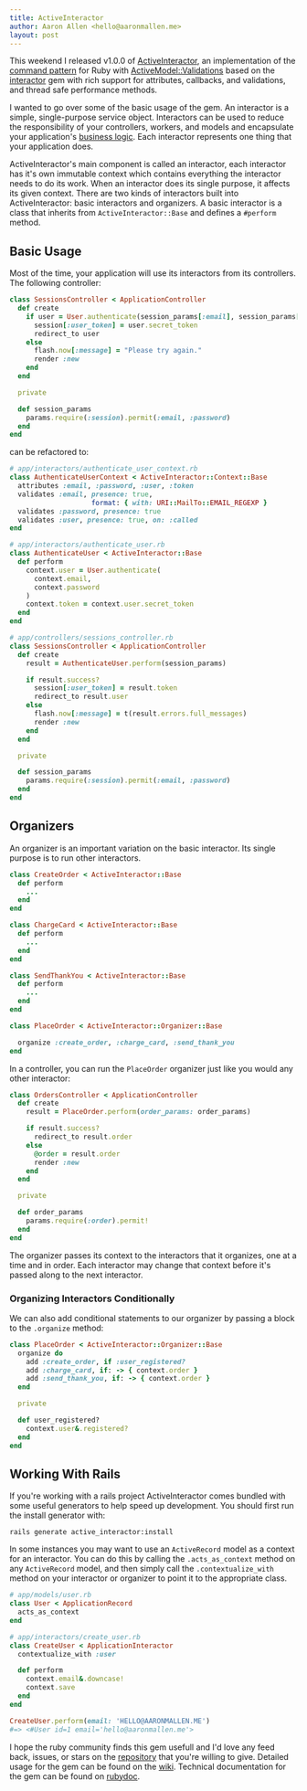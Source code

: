 ```yaml
---
title: ActiveInteractor
author: Aaron Allen <hello@aaronmallen.me>
layout: post
---
```


This weekend I released v1.0.0 of [ActiveInteractor], an implementation of the [command pattern] for Ruby with [ActiveModel::Validations] based on the [interactor] gem with rich support for attributes, callbacks, and validations, and thread safe performance methods.

I wanted to go over some of the basic usage of the gem. An interactor is a simple, single-purpose service object. Interactors can be used to reduce the responsibility of your controllers, workers, and models and encapsulate your application's [business logic]. Each interactor represents one thing that your application does.

ActiveInteractor's main component is called an interactor, each interactor has it's own immutable context which contains everything the interactor needs to do its work. When an interactor does its single purpose, it affects its given context. There are two kinds of interactors built into ActiveInteractor: basic interactors and organizers. A basic interactor is a class that inherits from `ActiveInteractor::Base` and defines a `#perform` method.

## Basic Usage

Most of the time, your application will use its interactors from its controllers. The following controller:

```ruby
class SessionsController < ApplicationController
  def create
    if user = User.authenticate(session_params[:email], session_params[:password])
      session[:user_token] = user.secret_token
      redirect_to user
    else
      flash.now[:message] = "Please try again."
      render :new
    end
  end

  private

  def session_params
    params.require(:session).permit(:email, :password)
  end
end
```

can be refactored to:

```ruby
# app/interactors/authenticate_user_context.rb
class AuthenticateUserContext < ActiveInteractor::Context::Base
  attributes :email, :password, :user, :token
  validates :email, presence: true,
                    format: { with: URI::MailTo::EMAIL_REGEXP }
  validates :password, presence: true
  validates :user, presence: true, on: :called
end

# app/interactors/authenticate_user.rb
class AuthenticateUser < ActiveInteractor::Base
  def perform
    context.user = User.authenticate(
      context.email,
      context.password
    )
    context.token = context.user.secret_token
  end
end

# app/controllers/sessions_controller.rb
class SessionsController < ApplicationController
  def create
    result = AuthenticateUser.perform(session_params)

    if result.success?
      session[:user_token] = result.token
      redirect_to result.user
    else
      flash.now[:message] = t(result.errors.full_messages)
      render :new
    end
  end

  private

  def session_params
    params.require(:session).permit(:email, :password)
  end
end
```

## Organizers

An organizer is an important variation on the basic interactor. Its single purpose is to run other interactors.

```ruby
class CreateOrder < ActiveInteractor::Base
  def perform
    ...
  end
end

class ChargeCard < ActiveInteractor::Base
  def perform
    ...
  end
end

class SendThankYou < ActiveInteractor::Base
  def perform
    ...
  end
end

class PlaceOrder < ActiveInteractor::Organizer::Base

  organize :create_order, :charge_card, :send_thank_you
end
```

In a controller, you can run the `PlaceOrder` organizer just like you would any other interactor:

```ruby
class OrdersController < ApplicationController
  def create
    result = PlaceOrder.perform(order_params: order_params)

    if result.success?
      redirect_to result.order
    else
      @order = result.order
      render :new
    end
  end

  private

  def order_params
    params.require(:order).permit!
  end
end
```

The organizer passes its context to the interactors that it organizes, one at a time and in order. Each interactor may change that context before it's passed along to the next interactor.

### Organizing Interactors Conditionally

We can also add conditional statements to our organizer by passing a block to the `.organize` method:

```ruby
class PlaceOrder < ActiveInteractor::Organizer::Base
  organize do
    add :create_order, if :user_registered?
    add :charge_card, if: -> { context.order }
    add :send_thank_you, if: -> { context.order }
  end

  private

  def user_registered?
    context.user&.registered?
  end
end
```

## Working With Rails

If you're working with a rails project ActiveInteractor comes bundled with some useful generators to help speed up development. You should first run the install generator with:

```
rails generate active_interactor:install
```

In some instances you may want to use an `ActiveRecord` model as a context for an interactor. You can do this by calling the `.acts_as_context` method on any `ActiveRecord` model, and then simply call the `.contextualize_with` method on your interactor or organizer to point it to the appropriate class.

```ruby
# app/models/user.rb
class User < ApplicationRecord
  acts_as_context
end

# app/interactors/create_user.rb
class CreateUser < ApplicationInteractor
  contextualize_with :user

  def perform
    context.email&.downcase!
    context.save
  end
end

CreateUser.perform(email: 'HELLO@AARONMALLEN.ME')
#=> <#User id=1 email='hello@aaronmallen.me'>
```

I hope the ruby community finds this gem usefull and I'd love any feed back, issues, or stars on the [repository] that you're willing to give. Detailed usage for the gem can be found on the [wiki]. Technical documentation for the gem can be found on [rubydoc].

[ActiveModel::Validations]: https://api.rubyonrails.org/classes/ActiveModel/Validations.html
[ActiveInteractor]: https://rubygems.org/gems/activeinteractor/
[business logic]: https://en.wikipedia.org/wiki/Business_logic
[command pattern]: https://en.wikipedia.org/wiki/Command_pattern
[interactor]: https://github.com/collectiveidea/interactor
[repository]: https://github.com/aaronmallen/activeinteractor
[rubydoc]: https://www.rubydoc.info/gems/activeinteractor
[wiki]: https://github.com/aaronmallen/activeinteractor/wiki
